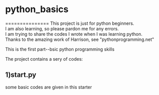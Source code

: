 # python_basics
===============
This project is just for python beginners.  
I am also learning, so please pardon me for any errors.  
I am trying to share the codes I wrote when I was learning python.   
Thanks to the amazing work of Harrison, see "pythonprogramming.net"

This is the first part--bsic python programming skills

The project contains a sery of codes:

1)start.py
----------

  some basic codes are given in this starter
  

  

